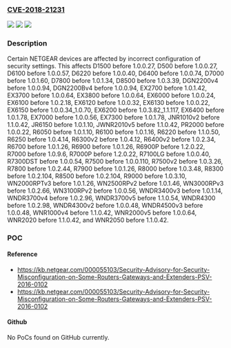 ### [CVE-2018-21231](https://cve.mitre.org/cgi-bin/cvename.cgi?name=CVE-2018-21231)
![](https://img.shields.io/static/v1?label=Product&message=n%2Fa&color=blue)
![](https://img.shields.io/static/v1?label=Version&message=n%2Fa&color=blue)
![](https://img.shields.io/static/v1?label=Vulnerability&message=n%2Fa&color=brighgreen)

### Description

Certain NETGEAR devices are affected by incorrect configuration of security settings. This affects D1500 before 1.0.0.27, D500 before 1.0.0.27, D6100 before 1.0.0.57, D6220 before 1.0.0.40, D6400 before 1.0.0.74, D7000 before 1.0.1.60, D7800 before 1.0.1.34, D8500 before 1.0.3.39, DGN2200v4 before 1.0.0.94, DGN2200Bv4 before 1.0.0.94, EX2700 before 1.0.1.42, EX3700 before 1.0.0.64, EX3800 before 1.0.0.64, EX6000 before 1.0.0.24, EX6100 before 1.0.2.18, EX6120 before 1.0.0.32, EX6130 before 1.0.0.22, EX6150 before 1.0.0.34_1.0.70, EX6200 before 1.0.3.82_1.1.117, EX6400 before 1.0.1.78, EX7000 before 1.0.0.56, EX7300 before 1.0.1.78, JNR1010v2 before 1.1.0.42, JR6150 before 1.0.1.10, JWNR2010v5 before 1.1.0.42, PR2000 before 1.0.0.22, R6050 before 1.0.1.10, R6100 before 1.0.1.16, R6220 before 1.1.0.50, R6250 before 1.0.4.14, R6300v2 before 1.0.4.12, R6400v2 before 1.0.2.34, R6700 before 1.0.1.26, R6900 before 1.0.1.26, R6900P before 1.2.0.22, R7000 before 1.0.9.6, R7000P before 1.2.0.22, R7100LG before 1.0.0.40, R7300DST before 1.0.0.54, R7500 before 1.0.0.110, R7500v2 before 1.0.3.26, R7800 before 1.0.2.44, R7900 before 1.0.1.26, R8000 before 1.0.3.48, R8300 before 1.0.2.104, R8500 before 1.0.2.104, R9000 before 1.0.3.10, WN2000RPTv3 before 1.0.1.26, WN2500RPv2 before 1.0.1.46, WN3000RPv3 before 1.0.2.66, WN3100RPv2 before 1.0.0.56, WNDR3400v3 before 1.0.1.14, WNDR3700v4 before 1.0.2.96, WNDR3700v5 before 1.1.0.54, WNDR4300 before 1.0.2.98, WNDR4300v2 before 1.0.0.48, WNDR4500v3 before 1.0.0.48, WNR1000v4 before 1.1.0.42, WNR2000v5 before 1.0.0.64, WNR2020 before 1.1.0.42, and WNR2050 before 1.1.0.42.

### POC

#### Reference
- https://kb.netgear.com/000055103/Security-Advisory-for-Security-Misconfiguration-on-Some-Routers-Gateways-and-Extenders-PSV-2016-0102
- https://kb.netgear.com/000055103/Security-Advisory-for-Security-Misconfiguration-on-Some-Routers-Gateways-and-Extenders-PSV-2016-0102

#### Github
No PoCs found on GitHub currently.

